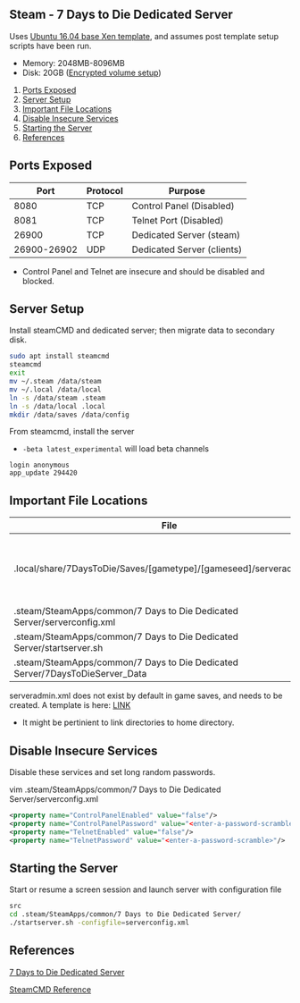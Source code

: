 Steam - 7 Days to Die Dedicated Server
--------------------------------------
Uses [Ubuntu 16.04 base Xen template](../templates/ubuntu-server.md), and assumes post template setup scripts have been run.

* Memory: 2048MB-8096MB
* Disk: 20GB ([Encrypted volume setup](../templates/ubuntu-server.md#creating-an-encrypted-volume))

1. [Ports Exposed](#ports-exposed)
2. [Server Setup](#server-setup)
3. [Important File Locations](#important-file-locations)
4. [Disable Insecure Services](#disable-insecure-services)
5. [Starting the Server](#starting-the-server)
6. [References](#references)


Ports Exposed
-------------

| Port        | Protocol |Purpose                     |
|-------------|----------|----------------------------|
| 8080        | TCP      | Control Panel (Disabled)   |
| 8081        | TCP      | Telnet Port (Disabled)     |
| 26900       | TCP      | Dedicated Server (steam)   |
| 26900-26902 | UDP      | Dedicated Server (clients) |
* Control Panel and Telnet are insecure and should be
  disabled and blocked.


Server Setup
-------------
Install steamCMD and dedicated server; then migrate data to secondary disk.

```bash
sudo apt install steamcmd
steamcmd
exit
mv ~/.steam /data/steam
mv ~/.local /data/local
ln -s /data/steam .steam
ln -s /data/local .local
mkdir /data/saves /data/config
```

From steamcmd, install the server
* `-beta latest_experimental` will load beta channels
```steam
login anonymous
app_update 294420
```


Important File Locations
------------------------

| File                                                                    | Purpose                                                   |
|------------------------------------------------------------------------------|-------------------------------------------------------------|
| .local/share/7DaysToDie/Saves/[gametype]/[gameseed]/serveradmin.xml          | defines user bans, whitelists, admins and server commands |
| .steam/SteamApps/common/7 Days to Die Dedicated Server/serverconfig.xml      | server configuration                                         |
| .steam/SteamApps/common/7 Days to Die Dedicated Server/startserver.sh        | starts server                                               |
| .steam/SteamApps/common/7 Days to Die Dedicated Server/7DaysToDieServer_Data | server logs                                                 |

serveradmin.xml does not exist by default in game saves, and needs to be created. A template
is here: [LINK](steam-7-days-to-die/serveradmin.xml)
* It might be pertinient to link directories to home directory.


Disable Insecure Services
-------------------------
Disable these services and set long random passwords.

vim .steam/SteamApps/common/7 Days to Die Dedicated Server/serverconfig.xml
```xml
<property name="ControlPanelEnabled" value="false"/>
<property name="ControlPanelPassword" value="<enter-a-password-scramble>"/>
<property name="TelnetEnabled" value="false"/>
<property name="TelnetPassword" value="<enter-a-password-scramble>"/>
```


Starting the Server
-------------------
Start or resume a screen session and launch server with configuration file
```bash
src
cd .steam/SteamApps/common/7 Days to Die Dedicated Server/
./startserver.sh -configfile=serverconfig.xml
```


References
----------
[7 Days to Die Dedicated Server](
https://developer.valvesoftware.com/wiki/7_Days_to_Die_Dedicated_Server#Installation)

[SteamCMD Reference](https://developer.valvesoftware.com/wiki/SteamCMD)
